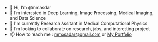 - 👋 Hi, I’m @mmasdar
- 👀 I’m interested in Deep Learning, Image Processing, Medical Imaging, and Data Science
- 🌱 I'm currently Research Assitant in Medical Computational Physics
- 💞️ I’m looking to collaborate on research, jobs, and interesting project
- 📫 How to reach me : mmasadar@gmail.com or [My Portfolio](https://mahaseenlab.com/)

<!---
mmasdar/mmasdar is a ✨ special ✨ repository because its `README.md` (this file) appears on your GitHub profile.
You can click the Preview link to take a look at your changes.
--->
